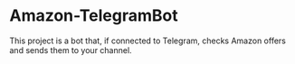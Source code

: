 # Amazon-TelegramBot
This project is a bot that, if connected to Telegram, checks Amazon offers and sends them to your channel.
